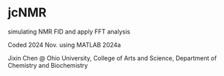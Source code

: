# jcNMR
simulating NMR FID and apply FFT analysis

Coded 2024 Nov. using MATLAB 2024a

Jixin Chen @ Ohio University, College of Arts and Science, Department of Chemistry and Biochemistry
